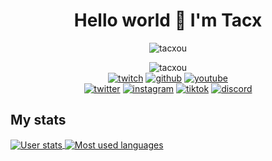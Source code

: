 <h1 align="center">Hello world 💛 I'm Tacx</h1>

<p align="center"><img src="https://github-profile-trophy.vercel.app/?username=tacxou&theme=onedark&row=1" alt="tacxou"></p>

<p align="center">
  <img src="https://komarev.com/ghpvc/?username=tacxou&label=Profile%20views&color=6441a5&style=flat" alt="tacxou">
  <br>
  <a href="https://twitch.tv/tacxtv" target="blank"><img src="https://img.shields.io/twitch/status/tacxtv?style=social&logo=twitch" alt="twitch"></a>
  <a href="https://github.com/tacxou" target="blank"><img src="https://img.shields.io/github/followers/tacxou?style=social" alt="github"></a>
  <a href="https://www.youtube.com/@tacxtv" target="blank"><img src="https://img.shields.io/youtube/channel/views/UCF1aiSEX1-dM6oAnNhpyB0Q?style=social" alt="youtube"></a>
  <br>
  <a href="https://twitter.com/tacxtv" target="blank"><img src="https://img.shields.io/twitter/follow/tacxtv?style=social&logo=twitter" alt="twitter"/></a>
  <a href="https://instagram.com/tacxtv" target="blank"><img src="https://img.shields.io/twitter/follow/tacxtv?style=social&logo=instagram" alt="instagram"></a>
  <a href="https://www.tiktok.com/@tacxtv" target="blank"><img src="https://img.shields.io/twitter/follow/tacxtv?style=social&logo=tiktok" alt="tiktok"></a>
  <a href="https://discord.gg/NURBhQhY3f" target="blank"><img src="https://img.shields.io/discord/824189401730252820?style=flat&label=Discord&color=%23F0F0F0&logo=discord&logoColor=white" alt="discord"></a>
</p>

## My stats
<a href="https://github.com/tacxou/tacxou" target="blank">
  <img align="center" src="https://github-readme-stats.vercel.app/api?username=tacxou&show_icons=true&theme=dark#gh-dark-mode-only" alt="User stats">
</a>
<a href="https://github.com/tacxou/tacxou" target="blank">
  <img align="center" src="https://github-readme-stats.vercel.app/api/top-langs/?username=tacxou&hide=php,nginx&layout=compact&theme=dark#gh-dark-mode-only" alt="Most used languages">
</a>
